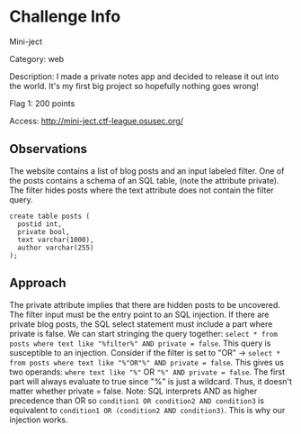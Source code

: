 # Challenge Info
Mini-ject

Category: web

Description: I made a private notes app and decided to release it out into the world. It's my first big project so hopefully nothing goes wrong!

Flag 1: 200 points

Access: http://mini-ject.ctf-league.osusec.org/

## Observations

The website contains a list of blog posts and an input labeled filter.
One of the posts contains a schema of an SQL table, (note the attribute private).
The filter hides posts where the text attribute does not contain the filter query.
```
create table posts (
  postid int,
  private bool,
  text varchar(1000),
  author varchar(255)
);
```

## Approach

The private attribute implies that there are hidden posts to be uncovered. The filter input must be the entry point to an SQL injection. If there are private blog posts, the SQL select statement must include a part where private is false. We can start stringing the query together: ``select * from posts where text like "%filter%" AND private = false``.
This query is susceptible to an injection. Consider if the filter is set to "OR" -> ``select * from posts where text like "%"OR"%" AND private = false``. This gives us two operands: ``where text like "%"`` OR ``"%" AND private = false``. The first part will always evaluate to true since "%" is just a wildcard. Thus, it doesn't matter whether private = false. 
Note: SQL interprets AND as higher precedence than OR so ``condition1 OR condition2 AND condition3`` is equivalent to ``condition1 OR (condition2 AND condition3)``. This is why our injection works. 
